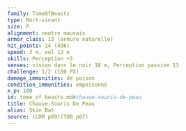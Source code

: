```yaml
---
family: TomeOfBeasts
type: Mort-vivant
size: P
alignment: neutre mauvais
armor_class: 13 (armure naturelle)
hit_points: 14 (4d6)
speed: 3 m, vol 12 m
skills: Perception +3
senses: vision dans le noir 18 m, Perception passive 13
challenge: 1/2 (100 PX)
damage_immunities: de poison
condition_immunities: empoisonné
x_p: 100
id: tome_of_beasts.md#chauve-souris-de-peau
title: Chauve-Souris De Peau
alias: Skin Bat
source: (LDM p89)(TOB p87)
---
```


